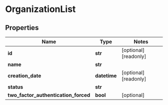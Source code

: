 # OrganizationList

## Properties
Name | Type | Notes
------------ | ------------- | -------------
**id** | **str** | [optional] [readonly]
**name** | **str** |
**creation_date** | **datetime** | [optional] [readonly]
**status** | **str** |
**two_factor_authentication_forced** | **bool** | [optional]


